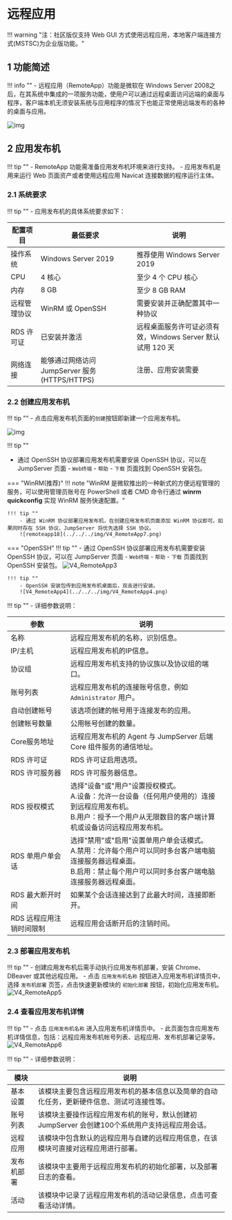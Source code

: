 # 远程应用
!!! warning "注：社区版仅支持 Web GUI 方式使用远程应用，本地客户端连接方式(MSTSC)为企业版功能。"
## 1 功能简述
!!! info ""
    - 远程应用（RemoteApp）功能是微软在 Windows Server 2008之后，在其系统中集成的一项服务功能，使用户可以通过远程桌面访问远端的桌面与程序，客户端本机无须安装系统与应用程序的情况下也能正常使用远端发布的各种的桌面与应用。

![img](../../../img/V4_RemoteApp1.png)

## 2 应用发布机
!!! tip ""
    - RemoteApp 功能需准备应用发布机环境来进行支持。
    - 应用发布机是用来运行 Web 页面资产或者使用远程应用 Navicat 连接数据的程序运行主体。

### 2.1 系统要求
!!! tip ""
    - 应用发布机的具体系统要求如下：

| 配置项目 | 最低要求 | 说明 |
|----------|----------|------|
| 操作系统 | Windows Server 2019 | 推荐使用 Windows Server 2019 |
| CPU | 4 核心 | 至少 4 个 CPU 核心 |
| 内存 | 8 GB | 至少 8 GB RAM |
| 远程管理协议 | WinRM 或 OpenSSH | 需要安装并正确配置其中一种协议 |
| RDS 许可证 | 已安装并激活 | 远程桌面服务许可证必须有效，Windows Server 默认试用 120 天 |
| 网络连接 | 能够通过网络访问 JumpServer 服务(HTTPS/HTTPS) | 注册、应用安装需要 |

### 2.2 创建应用发布机
!!! tip ""
    - 点击应用发布机页面的`创建`按钮即新建一个应用发布机。

![img](../../../img/V4_RemoteApp2.png)

!!! tip ""
- 通过 OpenSSH 协议部署应用发布机需要安装 OpenSSH 协议，可以在 JumpServer 页面 - `Web终端` - `帮助` - `下载` 页面找到 OpenSSH 安装包。
  
=== "WinRM(推荐)"
    !!! note "WinRM 是微软推出的一种新式的方便远程管理的服务，可以使用管理员账号在 PowerShell 或者 CMD 命令行通过 **winrm quickconfig** 实现 WinRM 服务快速配置。"

    !!! tip ""
        - 通过 WinRM 协议部署应用发布机，在创建应用发布机页面添加 WinRM 协议即可。如果同时存在 SSH 协议，JumpServer 将优先选择 SSH 协议。
        ![remoteapp18](../../../img/V4_RemoteApp7.png)

=== "OpenSSH"
    !!! tip ""
        - 通过 OpenSSH 协议部署应用发布机需要安装 OpenSSH 协议，可以在 JumpServer 页面 - `Web终端` - `帮助` - `下载` 页面找到 OpenSSH 安装包。
        ![V4_RemoteApp3](../../../img/V4_RemoteApp3.png)

    !!! tip ""
        - OpenSSH 安装包传到应用发布机桌面后，双击进行安装。
        ![V4_RemoteApp4](../../../img/V4_RemoteApp4.png)

!!! tip ""
    - 详细参数说明：

| 参数     | 说明                  |
| ------- | --------------------- |
| 名称 | 远程应用发布机的名称，识别信息。 |
| IP/主机 | 远程应用发布机的IP信息。 |
| 协议组 | 远程应用发布机支持的协议族以及协议组的端口。 |
| 账号列表 | 远程应用发布机的连接账号信息，例如 `Administrator` 用户。 |
| 自动创建帐号 | 该选项创建的帐号用于连接发布的应用。 |
| 创建帐号数量 | 公用帐号创建的数量。 |
| Core服务地址 | 远程应用发布机的 Agent 与 JumpServer 后端 Core 组件服务的通信地址。 |
| RDS 许可证 | RDS 许可证启用选项。 |
| RDS 许可服务器 | RDS 许可服务器信息。 |
| RDS 授权模式 | 选择"设备"或"用户"设置授权模式。 <br> A.设备：允许一台设备（任何用户使用的）连接到远程应用发布机。 <br> B.用户：授予一个用户从无限数目的客户端计算机或设备访问远程应用发布机。 |
| RDS 单用户单会话 | 选择"禁用"或"启用"设置单用户单会话模式。 <br> A.禁用：允许每个用户可以同时多台客户端电脑连接服务器远程桌面。 <br>  B.启用：禁止每个用户可以同时多台客户端电脑连接服务器远程桌面。 |
| RDS 最大断开时间 | 如果某个会话连接达到了此最大时间，连接即断开。 |
| RDS 远程应用注销时间限制 | 远程应用会话断开后的注销时间。 |

### 2.3 部署应用发布机
!!! tip ""
    - 创建应用发布机后需手动执行应用发布机部署，安装 Chrome、DBeaver 或其他远程应用。
    - 点击 `应用发布机名称` 按钮进入应用发布机详情页中，选择 `发布机部署` 页签，点击快速更新模块的 `初始化部署` 按钮，初始化应用发布机。
![V4_RemoteApp5](../../../img/V4_RemoteApp5.png)

### 2.4 查看应用发布机详情
!!! tip ""
    - 点击 `应用发布机名称` 进入应用发布机详情页中。
    - 此页面包含应用发布机详情信息，包括：远程应用发布机帐号列表、远程应用、发布机部署记录等。
![V4_RemoteApp6](../../../img/V4_RemoteApp6.png)

!!! tip ""
    - 详细参数说明：

| 模块     | 说明                  |
| ------- | --------------------- |
| 基本设置 | 该模块主要包含远程应用发布机的基本信息以及简单的自动化任务，更新硬件信息、测试可连接性等。 |
| 账号列表 | 该模块主要操作远程应用发布机的账号，默认创建初 JumpServer 会创建100个系统用户支持远程应用会话。 |
| 远程应用 | 该模块中包含默认的远程应用与自建的远程应用信息，在该模块可直接对远程应用进行部署。 |
| 发布机部署 | 该模块中主要用于远程应用发布机的初始化部署，以及部署日志的查看。 |
| 活动 | 该模块中记录了远程应用发布机的活动记录信息，点击可查看活动详情。 |
